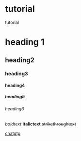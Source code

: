 # tutorial
tutorial
# heading 1
## heading2
### heading3
#### heading4
##### heading5
###### heading6


*boldtext*
**italictext**
~~strikethroughtext~~

[chatgtp](https://chat.openai.com/chat)
